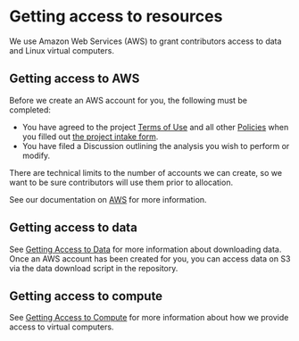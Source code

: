 # Getting access to resources

We use Amazon Web Services (AWS) to grant contributors access to data and Linux virtual computers.

## Getting access to AWS

Before we create an AWS account for you, the following must be completed:

- You have agreed to the project [Terms of Use](../../policies/terms-of-use.md) and all other [Policies](../../policies/index.md) when you filled out [the project intake form](https://share.hsforms.com/1MlLtkGYSQa6j23HY_0fKaw336z0).
- You have filed a Discussion outlining the analysis you wish to perform or modify.

There are technical limits to the number of accounts we can create, so we want to be sure contributors will use them prior to allocation.

See our documentation on [AWS](../../aws/index.md) for more information.

## Getting access to data

See [Getting Access to Data](getting-access-to-data.md) for more information about downloading data.
Once an AWS account has been created for you, you can access data on S3 via the data download script in the repository.

## Getting access to compute

See [Getting Access to Compute](getting-access-to-compute.md) for more information about how we provide access to virtual computers.
